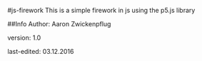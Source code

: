 #js-firework
This is a simple firework in js using the p5.js library

##Info
Author: Aaron Zwickenpflug

version: 1.0

last-edited: 03.12.2016
